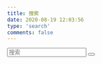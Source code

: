 ```yaml
---
title: 搜索
date: 2020-08-19 12:03:56
type: 'search'
comments: false
---
```

         



    
<article class="post-wrap page">
   <script type="text/javascript">
    var _hmt = _hmt || [];
    (function() {
      var hm = document.createElement("script");
      hm.src = "https://hm.baidu.com/hm.js?9df80ee3a79777ffce442320dbbba26d";
      var s = document.getElementsByTagName("script")[0];
      s.parentNode.insertBefore(hm, s);
    })();
  </script>       
            
<div id="site_search">
    <div class="form-group">
     <input type="text" id="local-search-input" name="q" results="0" placeholder="搜索" class="st-search-input st-default-search-input form-control"/>
     <button class="search-btn btn"><i class="fas fa-search-plus" style="font-size: 16px;"></i></button>
    </div>  
   <div id="local-search-result"></div>
   </div>

        
</article>




    
 



